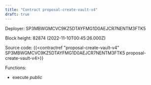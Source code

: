 ```yaml
---
title: "Contract proposal-create-vault-v4"
draft: true
---
```

Deployer: SP3MBWGMCVC9KZ5DTAYFMG1D0AEJCR7NENTM3FTK5


 



Block height: 82874 (2022-11-10T00:45:26.000Z)

Source code: {{<contractref "proposal-create-vault-v4" SP3MBWGMCVC9KZ5DTAYFMG1D0AEJCR7NENTM3FTK5 proposal-create-vault-v4>}}

Functions:

* execute _public_
